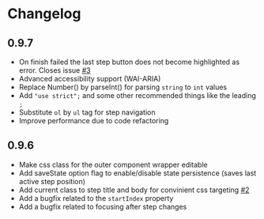 # Changelog

## 0.9.7

- On finish failed the last step button does not become highlighted as error. Closes issue [#3](https://github.com/rstaib/jquery-steps/issues/3)
- Advanced accessibility support (WAI-ARIA)
- Replace Number() by parseInt() for parsing `string` to `int` values
- Add `"use strict";` and some other recommended things like the leading `;`
- Substitute `ol` by `ul` tag for step navigation
- Improve performance due to code refactoring

## 0.9.6

- Make css class for the outer component wrapper editable
- Add saveState option flag to enable/disable state persistence (saves last active step position)
- Add current class to step title and body for convinient css targeting [#2](https://github.com/rstaib/jquery-steps/issues/2)
- Add a bugfix related to the `startIndex` property
- Add a bugfix related to focusing after step changes
